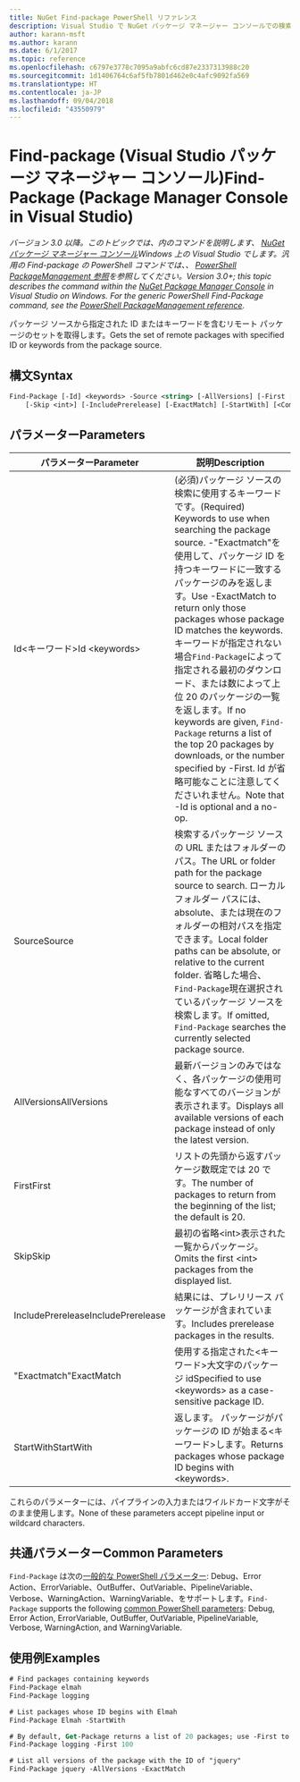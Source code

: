 ```yaml
---
title: NuGet Find-package PowerShell リファレンス
description: Visual Studio で NuGet パッケージ マネージャー コンソールでの検索パッケージの PowerShell コマンドのリファレンスです。
author: karann-msft
ms.author: karann
ms.date: 6/1/2017
ms.topic: reference
ms.openlocfilehash: c6797e3778c7095a9abfc6cd87e2337313988c20
ms.sourcegitcommit: 1d1406764c6af5fb7801d462e0c4afc9092fa569
ms.translationtype: HT
ms.contentlocale: ja-JP
ms.lasthandoff: 09/04/2018
ms.locfileid: "43550979"
---
```

# <a name="find-package-package-manager-console-in-visual-studio"></a><span data-ttu-id="366ed-103">Find-package (Visual Studio パッケージ マネージャー コンソール)</span><span class="sxs-lookup"><span data-stu-id="366ed-103">Find-Package (Package Manager Console in Visual Studio)</span></span>

<span data-ttu-id="366ed-104">*バージョン 3.0 以降。このトピックでは、内のコマンドを説明します、 [NuGet パッケージ マネージャー コンソール](package-manager-console.md)Windows 上の Visual Studio でします。汎用の Find-package の PowerShell コマンドでは、、 [PowerShell PackageManagement 参照](/powershell/module/packagemanagement/?view=powershell-6)を参照してください。*</span><span class="sxs-lookup"><span data-stu-id="366ed-104">*Version 3.0+; this topic describes the command within the [NuGet Package Manager Console](package-manager-console.md) in Visual Studio on Windows. For the generic PowerShell Find-Package command, see the [PowerShell PackageManagement reference](/powershell/module/packagemanagement/?view=powershell-6).*</span></span>

<span data-ttu-id="366ed-105">パッケージ ソースから指定された ID またはキーワードを含むリモート パッケージのセットを取得します。</span><span class="sxs-lookup"><span data-stu-id="366ed-105">Gets the set of remote packages with specified ID or keywords from the package source.</span></span>

## <a name="syntax"></a><span data-ttu-id="366ed-106">構文</span><span class="sxs-lookup"><span data-stu-id="366ed-106">Syntax</span></span>

```ps
Find-Package [-Id] <keywords> -Source <string> [-AllVersions] [-First [<int>]]
    [-Skip <int>] [-IncludePrerelease] [-ExactMatch] [-StartWith] [<CommonParameters>]
```

## <a name="parameters"></a><span data-ttu-id="366ed-107">パラメーター</span><span class="sxs-lookup"><span data-stu-id="366ed-107">Parameters</span></span>

| <span data-ttu-id="366ed-108">パラメーター</span><span class="sxs-lookup"><span data-stu-id="366ed-108">Parameter</span></span> | <span data-ttu-id="366ed-109">説明</span><span class="sxs-lookup"><span data-stu-id="366ed-109">Description</span></span> |
| --- | --- |
| <span data-ttu-id="366ed-110">Id&lt;キーワード&gt;</span><span class="sxs-lookup"><span data-stu-id="366ed-110">Id &lt;keywords&gt;</span></span> | <span data-ttu-id="366ed-111">(必須)パッケージ ソースの検索に使用するキーワードです。</span><span class="sxs-lookup"><span data-stu-id="366ed-111">(Required) Keywords to use when searching the package source.</span></span> <span data-ttu-id="366ed-112">-"Exactmatch"を使用して、パッケージ ID を持つキーワードに一致するパッケージのみを返します。</span><span class="sxs-lookup"><span data-stu-id="366ed-112">Use -ExactMatch to return only those packages whose package ID matches the keywords.</span></span> <span data-ttu-id="366ed-113">キーワードが指定されない場合`Find-Package`によって指定される最初のダウンロード、または数によって上位 20 のパッケージの一覧を返します。</span><span class="sxs-lookup"><span data-stu-id="366ed-113">If no keywords are given, `Find-Package` returns a list of the top 20 packages by downloads, or the number specified by -First.</span></span> <span data-ttu-id="366ed-114">Id が省略可能なことに注意してくださいれません。</span><span class="sxs-lookup"><span data-stu-id="366ed-114">Note that -Id is optional and a no-op.</span></span> |
| <span data-ttu-id="366ed-115">Source</span><span class="sxs-lookup"><span data-stu-id="366ed-115">Source</span></span> | <span data-ttu-id="366ed-116">検索するパッケージ ソースの URL またはフォルダーのパス。</span><span class="sxs-lookup"><span data-stu-id="366ed-116">The URL or folder path for the package source to search.</span></span> <span data-ttu-id="366ed-117">ローカル フォルダー パスには、absolute、または現在のフォルダーの相対パスを指定できます。</span><span class="sxs-lookup"><span data-stu-id="366ed-117">Local folder paths can be absolute, or relative to the current folder.</span></span> <span data-ttu-id="366ed-118">省略した場合、`Find-Package`現在選択されているパッケージ ソースを検索します。</span><span class="sxs-lookup"><span data-stu-id="366ed-118">If omitted, `Find-Package` searches the currently selected package source.</span></span> |
| <span data-ttu-id="366ed-119">AllVersions</span><span class="sxs-lookup"><span data-stu-id="366ed-119">AllVersions</span></span> | <span data-ttu-id="366ed-120">最新バージョンのみではなく、各パッケージの使用可能なすべてのバージョンが表示されます。</span><span class="sxs-lookup"><span data-stu-id="366ed-120">Displays all available versions of each package instead of only the latest version.</span></span> |
| <span data-ttu-id="366ed-121">First</span><span class="sxs-lookup"><span data-stu-id="366ed-121">First</span></span> | <span data-ttu-id="366ed-122">リストの先頭から返すパッケージ数既定では 20 です。</span><span class="sxs-lookup"><span data-stu-id="366ed-122">The number of packages to return from the beginning of the list; the default is 20.</span></span> |
| <span data-ttu-id="366ed-123">Skip</span><span class="sxs-lookup"><span data-stu-id="366ed-123">Skip</span></span> | <span data-ttu-id="366ed-124">最初の省略&lt;int&gt;表示された一覧からパッケージ。</span><span class="sxs-lookup"><span data-stu-id="366ed-124">Omits the first &lt;int&gt; packages from the displayed list.</span></span>  |
| <span data-ttu-id="366ed-125">IncludePrerelease</span><span class="sxs-lookup"><span data-stu-id="366ed-125">IncludePrerelease</span></span> | <span data-ttu-id="366ed-126">結果には、プレリリース パッケージが含まれています。</span><span class="sxs-lookup"><span data-stu-id="366ed-126">Includes prerelease packages in the results.</span></span> |
| <span data-ttu-id="366ed-127">"Exactmatch"</span><span class="sxs-lookup"><span data-stu-id="366ed-127">ExactMatch</span></span> | <span data-ttu-id="366ed-128">使用する指定された&lt;キーワード&gt;大文字のパッケージ id</span><span class="sxs-lookup"><span data-stu-id="366ed-128">Specified to use &lt;keywords&gt; as a case-sensitive package ID.</span></span> |
| <span data-ttu-id="366ed-129">StartWith</span><span class="sxs-lookup"><span data-stu-id="366ed-129">StartWith</span></span> | <span data-ttu-id="366ed-130">返します。 パッケージがパッケージの ID が始まる&lt;キーワード&gt;します。</span><span class="sxs-lookup"><span data-stu-id="366ed-130">Returns packages whose package ID begins with &lt;keywords&gt;.</span></span> |

<span data-ttu-id="366ed-131">これらのパラメーターには、パイプラインの入力またはワイルドカード文字がそのまま使用します。</span><span class="sxs-lookup"><span data-stu-id="366ed-131">None of these parameters accept pipeline input or wildcard characters.</span></span>

## <a name="common-parameters"></a><span data-ttu-id="366ed-132">共通パラメーター</span><span class="sxs-lookup"><span data-stu-id="366ed-132">Common Parameters</span></span>

<span data-ttu-id="366ed-133">`Find-Package` は次の[一般的な PowerShell パラメーター](http://go.microsoft.com/fwlink/?LinkID=113216): Debug、Error Action、ErrorVariable、OutBuffer、OutVariable、PipelineVariable、Verbose、WarningAction、WarningVariable、をサポートします。</span><span class="sxs-lookup"><span data-stu-id="366ed-133">`Find-Package` supports the following [common PowerShell parameters](http://go.microsoft.com/fwlink/?LinkID=113216): Debug, Error Action, ErrorVariable, OutBuffer, OutVariable, PipelineVariable, Verbose, WarningAction, and WarningVariable.</span></span>

## <a name="examples"></a><span data-ttu-id="366ed-134">使用例</span><span class="sxs-lookup"><span data-stu-id="366ed-134">Examples</span></span>

```ps
# Find packages containing keywords
Find-Package elmah
Find-Package logging

# List packages whose ID begins with Elmah
Find-Package Elmah -StartWith

# By default, Get-Package returns a list of 20 packages; use -First to show more
Find-Package logging -First 100

# List all versions of the package with the ID of "jquery"
Find-Package jquery -AllVersions -ExactMatch
```
